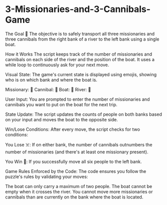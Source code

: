 # 3-Missionaries-and-3-Cannibals-Game
The Goal 🎯
The objective is to safely transport all three missionaries and three cannibals from the right bank of a river to the left bank using a single boat.

How it Works
The script keeps track of the number of missionaries and cannibals on each side of the river and the position of the boat. It uses a while loop to continuously ask for your next move.

Visual State: The game's current state is displayed using emojis, showing who is on which bank and where the boat is.

Missionary: 💂
Cannibal: 👹
Boat: 🛶
River: 🌊

User Input: You are prompted to enter the number of missionaries and cannibals you want to put on the boat for the next trip.

State Update: The script updates the counts of people on both banks based on your input and moves the boat to the opposite side.

Win/Lose Conditions: After every move, the script checks for two conditions:

You Lose ☠️: If on either bank, the number of cannibals outnumbers the number of missionaries (and there's at least one missionary present).

You Win 🎉: If you successfully move all six people to the left bank.

Game Rules Enforced by the Code:
The code ensures you follow the puzzle's rules by validating your moves:

The boat can only carry a maximum of two people.
The boat cannot be empty when it crosses the river.
You cannot move more missionaries or cannibals than are currently on the bank where the boat is located.
